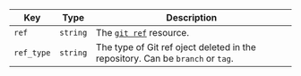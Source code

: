 | Key        | Type     | Description                                                                    |
| ---------- | -------- | ------------------------------------------------------------------------------ |
| `ref`      | `string` | The [`git ref`](/rest/reference/git#get-a-reference) resource.                 |
| `ref_type` | `string` | The type of Git ref oject deleted in the repository. Can be `branch` or `tag`. |
